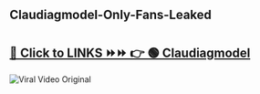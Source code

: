 
 ## Claudiagmodel-Only-Fans-Leaked

# <h2><a href="https://clipsfans.com/Claudiagmodel&ref=git">🔗 Click to LINKS ⏩⏩ 👉 🟢 Claudiagmodel </a></h2>

<a href="https://clipsfans.com/Claudiagmodel&ref=git" rel="nofollow" data-target="animated-image.originalLink"><img src="https://i.ibb.co.com/xMMVF88/686577567.gif" alt="Viral Video Original" style="max-width: 100%; display: inline-block;" data-target="animated-image.originalImage"></a>
